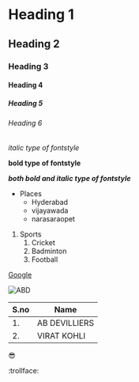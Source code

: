 # Heading 1
## Heading 2
### Heading 3
#### Heading 4
##### Heading 5
###### Heading 6

*italic type of fontstyle*

**bold type of fontstyle**

***both bold and italic type of fontstyle***

* Places
  * Hyderabad
  * vijayawada
  * narasaraopet
1. Sports
    1. Cricket
    2. Badminton
    3. Football

[Google](https://www.google.com/)

![ABD](https://cdn.24.co.za/files/Cms/General/d/9256/7a5a80620b0d4756b152ae0417e2cc58.jpg)

S.no|Name
----|----
1.|AB DEVILLIERS
2.|VIRAT KOHLI

:sunglasses:

:trollface:
